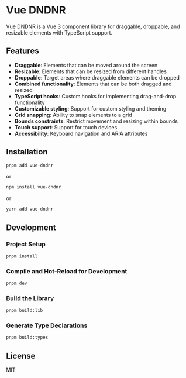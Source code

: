 # Vue DNDNR

Vue DNDNR is a Vue 3 component library for draggable, droppable, and resizable elements with TypeScript support.

## Features

- **Draggable**: Elements that can be moved around the screen
- **Resizable**: Elements that can be resized from different handles
- **Droppable**: Target areas where draggable elements can be dropped
- **Combined functionality**: Elements that can be both dragged and resized
- **TypeScript hooks**: Custom hooks for implementing drag-and-drop functionality
- **Customizable styling**: Support for custom styling and theming
- **Grid snapping**: Ability to snap elements to a grid
- **Bounds constraints**: Restrict movement and resizing within bounds
- **Touch support**: Support for touch devices
- **Accessibility**: Keyboard navigation and ARIA attributes

## Installation

```sh
pnpm add vue-dndnr
```

or

```sh
npm install vue-dndnr
```

or

```sh
yarn add vue-dndnr
```

## Development

### Project Setup

```sh
pnpm install
```

### Compile and Hot-Reload for Development

```sh
pnpm dev
```

### Build the Library

```sh
pnpm build:lib
```

### Generate Type Declarations

```sh
pnpm build:types
```

## License

MIT
